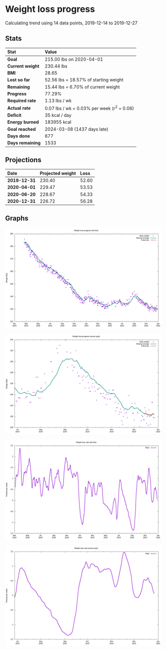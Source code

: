 # Weight loss progress

Calculating trend using 14 data points, 2019-12-14 to 2019-12-27

## Stats

Stat|Value
:-|:-
**Goal**|215.00 lbs on 2020-04-01
**Current weight**|230.44 lbs
**BMI**|28.65
**Lost so far**|52.56 lbs = 18.57% of starting weight
**Remaining**|15.44 lbs =  6.70% of current  weight
**Progress**|77.29%
**Required rate**|1.13 lbs / wk
**Actual rate**|0.07 lbs / wk = 0.03% per week  (r<sup>2</sup> = 0.06)
**Deficit**|35 kcal / day
**Energy burned**|183955 kcal
**Goal reached**|2024-03-08 (1437 days late)
**Days done**|677
**Days remaining**|1533

## Projections

Date|Projected weight|Loss
:-|:-|:-
**2019-12-31**|230.40|52.60
**2020-04-01**|229.47|53.53
**2020-06-20**|228.67|54.33
**2020-12-31**|226.72|56.28

## Graphs

![](weight-graph-alltime.png)

![](weight-graph-recent.png)

![](rate-graph-alltime.png)

![](rate-graph-recent.png)
